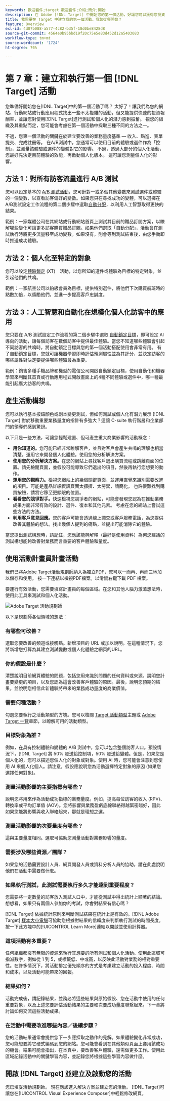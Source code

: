 ```yaml
---
keywords: 歡迎套件;target 歡迎套件;介紹;簡介;開始
description: 在 Adobe [!DNL Target] 中開始您的第一個活動，好讓您可以獲得您投資的報酬。
title: 我需要在 Target 中建立我的第一個活動。我該從哪開始？
feature: Overview
exl-id: 4d07b088-a577-4c82-b35f-18d0be8428d8
source-git-commit: 4564e0b95bbd19f20c75e5e83d452d12a5403083
workflow-type: tm+mt
source-wordcount: '1724'
ht-degree: 76%

---
```


# 第 7 章：建立和執行第一個 [!DNL Target] 活動

您準備好開始您在[!DNL Target]中的第一個活動了嗎？ 太好了！讓我們為您的網站、行動網站或行動應用程式找出一些不太複雜的活動，但又能提供快速的投資報酬率，並讓您對使用[!DNL Target]進行測試和個人化的潛力感到振奮。 視您的組織及其重點而定，您可能會考慮在第一個活動中採取三種不同的方法之一。

不過，您第一個活動的關鍵在於建立要改善的業務量度基準 — 收入、點進、表單提交、完成註冊等。 在A/B測試中，您通常可以使用目前的體驗或選件作為「控制」，並測量該體驗或選件的變體對它的影響。 不過，透過大部分的個人化活動，您最好先決定目前體驗的效能，再啟動個人化版本。 這可讓您測量個人化的影響。

## 方法 1：對所有訪客流量進行 A/B 測試

您可以設定基本的 [A/B 測試活動](/help/main/c-activities/t-test-ab/test-ab.md)，您可針對一或多個其他變數來測試選件或體驗的一個變數，以查看訪客偏好的變數。如果您只在尋找成功的變體，可以選擇在A/B測試設定工作流程的第二個步驟中選取[自動分配](/help/main/c-activities/automated-traffic-allocation/automated-traffic-allocation.md)，以利用人工智慧取得更快的結果。

範例：一家媒體公司在其網站或行動網站首頁上測試其目前的贈品訂閱方案，以瞭解哪些變化可讓更多訪客購買贈品訂閱。如果他們選取「自動分配」，活動會在測試執行時將更多流量移至成功變數。如果沒有，則會等到測試結束後，由您手動即時推送成功體驗。

## 方法 2：個人化至特定的對象

您可以設定[體驗鎖定](/help/main/c-activities/t-experience-target/experience-target.md) (XT)　活動，以您所知的選件或體驗為目標的特定對象，並引起他們的共鳴。

範例：一家航空公司以鉑級會員為目標，提供特別選件，將他們下次購買航班時的點數加倍，以獎勵他們，並進一步提高客戶忠誠度。

## 方法 3：人工智慧和自動化在規模化個人化訪客中的應用

您只要在 A/B 測試設定工作流程的第二個步驟中選取 [自動鎖定目標](/help/main/c-activities/auto-target/auto-target-to-optimize.md)，即可設定 AI 導向的活動，讓每個訪客在數個訪客中提供最佳體驗。當您不知道哪些體驗會引起不同訪客的共鳴時，將自動鎖定目標與您的第一個活動搭配使用會非常有用。 有了自動鎖定目標，您就可讓機器學習即時評估預測屬性並為其評分，並決定訪客的哪些屬性對決定要提供哪些體驗最為重要。

範例：銷售多種手機品牌和機型的電信公司開啟自動鎖定目標，使用自動化和機器學習來判斷其首頁或行動應用程式開啟畫面上的4種不同體驗或選件中，哪一種最能引起廣大訪客的共鳴。

## 產生活動構想

您可以執行基本按鈕顏色或副本變更測試，但如何測試或個人化有潛力展示 [!DNL Target] 對於移動重要業務量度的指針有多強大？這讓 C-suite 執行階層和企業部門的領導們感到驚訝。

以下只是一些方法，可讓您輕鬆建置、但可產生重大商業影響的活動概念：

* **用你知道的。**&#x200B;您可能已經非常瞭解客戶，並且對客戶會產生共鳴的理解也相當清楚。運用它來開發個人化體驗。使用您的分析解決方案。
* **使用您的分析解決方案。**&#x200B;在您的網站上尋找客戶退出購買流程或跳離頁面的位置。請先檢閱頁面，並假設可能導致它們退出的項目，然後再執行您想要的動作。
* **運用您的觀察力。**&#x200B;檢視您網站上的幾個關鍵頁面，並運用直覺來識別需要改進的項目。可能是產品詳細資訊頁面太擁擠、太勞累，請簡化。 也許很難找到購買按鈕，請將它移至更顯眼的位置。
* **看看您的競爭對手。**&#x200B;快速檢視您競爭者的網站，可能會發現您認為在推動業務成果方面非常有效的設計、選件、復本和其他元素。 考慮在您的網站上嘗試這些方法的方法。
* **利用客戶意見回應。**&#x200B;您的客戶可能會透過線上調查或客戶服務電話，為您提供改善其體驗的想法。找出幾個人提到的痛點，並提出可能消除它的體驗。

當您提出測試構想時，請記住，您應該能夠解釋（最好是使用資料）為何您建議的測試構想能夠改善對業務而言重要的客戶體驗和量度。

## 使用活動計畫員計畫活動

我們已將[Adobe Target活動規劃師](/help/main/assets/activity-planner.pdf)納入為獨立PDF，您可以一而再、再而三地加以儲存和使用。 按一下連結以檢視PDF檔案。以滑鼠右鍵下載 PDF 檔案。

要運行有效活動，您需要填寫計畫員的每個區域。在您和其他人腦力激蕩想法時，使用此工具來測試和個人化活動。

![Adobe Target 活動規劃師](/help/main/c-intro/assets/activity-planner.png)

以下是規劃師各個領域的想法：

### 有哪些可改善？

選取您要改善的頻道或接觸點。新增項目的 URL 或加以說明。在這種情況下，您將新增您打算為其建立測試變數或個人化體驗之網頁的URL。

### 你的假設是什麼？

清楚說明目前網頁體驗的問題，包括您用來識別問題的任何資料或來源。說明您計畫要變更的項目，以及您認為這會改善客戶體驗的原因。最後，說明您預期的結果，並說明您相信此新體驗將帶來的業務成功量度的商業價值。

### 需要何種活動？

勾選您要執行之活動類型的方塊。您可以檢閱 [Target 活動類型](/help/main/c-activities/target-activities-guide.md)主題或 [Adobe Target 一覽](/help/main/c-intro/target-welcome-kit-2.md)章節，以瞭解可用的活動類型。

### 目標對象為誰？

例如，在具有控制體驗和變體的 A/B 測試中，您可以包含整個訪客人口。預設情況下，[!DNL Target] 將 50% 發送給控制項，50% 發送給變體。但是，如果您是個人化的，您可以描述您個人化的對象或對象。使用 AI 時，您可能會注意到您使用 AI 來個人化個人。請注意，假設應說明您為活動選擇特定對象的原因 (如果您選擇任何對象)。

### 測量活動影響的主要指標有哪些？

說明您將用來作為活動成功指標的業務量度。例如，提高每位訪客的收入 (RPV)、轉換率或平均訂單值 (AOV)。您將影響與業務盈虧底線聯絡得越緊密越好，因此如果您能將影響與收入聯絡起來，那就是理想之選。

### 測量活動影響的次要量度有哪些？

這與主要量度相同。選取可協助您測量活動對業務影響的量度。

### 需要涉及哪些資源／團隊？

如果您的活動需要設計人員、網頁開發人員或資料分析人員的協助，請在此處說明他們在活動中需要做什麼。

### 如果執行測試，此測試需要執行多久才能達到重要程度？

您需要將一定數量的訪客放入測試人口中，才能從測試中得出統計上顯著的結論。想想看，如果只有兩個人參加你的考試，你會對結果有信心嗎？

[!DNL Target] 依據統計原則來判斷測試結果在統計上是有效的。[!DNL Adobe Target] [樣本大小電腦](/help/main/c-activities/t-test-ab/sample-size-determination.md#section_6B8725BD704C4AFE939EF2A6B6E834E6)可協助您根據對結果的信賴度來判斷執行測試的時間長度。 按一下此方塊中的[!UICONTROL Learn More]連結以開啟並使用計算器。

### 這項活動有多重要？

任何組織都沒有無限的資源來執行其想要的所有測試和個人化活動。使用此區域可指派數字，例如從 1 到 5，或標籤低、中或高，以反映此活動對業務的相對重要性。在許多情況下，將活動排定優先順序的方式是考慮建立活動的投入程度、時間和成本，以及活動可能帶來的回報。

### 結果如何？

活動完成後，請記錄結果，並務必將這些結果與原始假設、您在活動中使用的任何重要對象，以及上述您要評估活動結果的主要和次要成功量度聯繫起來。下一章將討論如何交流這些活動成果。

### 在活動中需要改進哪些內容／後續步驟？

您的活動結果通常會提供您下一步應採取之動作的見解。如果體驗變化非常成功，您可能想要將它硬式編碼到您的網站。您可能會看到在其他類似頁面上套用該成功的機會。結果可能會指出，在本頁中，要改善客戶體驗，還需做更多工作。使用此區域記錄活動中的關鍵學習內容，並記錄您將根據這些學習內容做什麼。

## 開啟 [!DNL Target] 並建立及啟動您的活動

您已填妥活動規劃師。 現在應該進入解決方案並建立您的活動。 [!DNL Target]可讓您在[!UICONTROL Visual Experience Composer]中輕鬆修改網頁。
